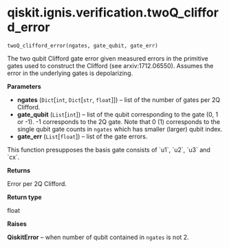 <span id="qiskit-ignis-verification-twoq-clifford-error" />

# qiskit.ignis.verification.twoQ\_clifford\_error

<span id="undefined" />

`twoQ_clifford_error(ngates, gate_qubit, gate_err)`

The two qubit Clifford gate error given measured errors in the primitive gates used to construct the Clifford (see arxiv:1712.06550). Assumes the error in the underlying gates is depolarizing.

**Parameters**

*   **ngates** (`Dict`\[`int`, `Dict`\[`str`, `float`]]) – list of the number of gates per 2Q Clifford.
*   **gate\_qubit** (`List`\[`int`]) – list of the qubit corresponding to the gate (0, 1 or -1). -1 corresponds to the 2Q gate. Note that 0 (1) corresponds to the single qubit gate counts in `ngates` which has smaller (larger) qubit index.
*   **gate\_err** (`List`\[`float`]) – list of the gate errors.

<Admonition title="Note" type="note">
  This function presupposes the basis gate consists of `u1`, `u2`, `u3` and `cx`.
</Admonition>

**Returns**

Error per 2Q Clifford.

**Return type**

float

**Raises**

**QiskitError** – when number of qubit contained in `ngates` is not 2.
